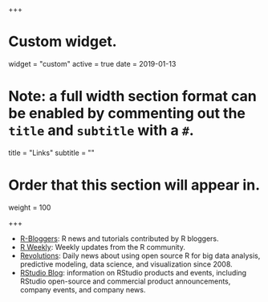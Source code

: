 +++
# Custom widget.
widget = "custom"
active = true
date = 2019-01-13

# Note: a full width section format can be enabled by commenting out the `title` and `subtitle` with a `#`.
title = "Links"
subtitle = ""

# Order that this section will appear in.
weight = 100

+++

- [R-Bloggers](https://www.r-bloggers.com): R news and tutorials contributed by
  R bloggers.
- [R Weekly](https://rweekly.org): Weekly updates from the R community.
- [Revolutions](https://blog.revolutionanalytics.com): Daily news about using
  open source R for big data analysis, predictive modeling, data science, and
  visualization since 2008.
- [RStudio Blog](https://blog.rstudio.com): information on RStudio products and
  events, including RStudio open-source and commercial product announcements,
  company events, and company news.

